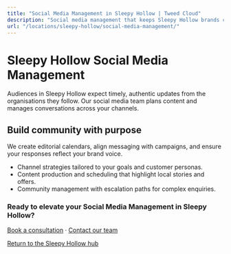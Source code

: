 ```yaml
---
title: "Social Media Management in Sleepy Hollow | Tweed Cloud"
description: "Social media management that keeps Sleepy Hollow brands consistent and engaging."
url: "/locations/sleepy-hollow/social-media-management/"
---
```


# Sleepy Hollow Social Media Management

Audiences in Sleepy Hollow expect timely, authentic updates from the organisations they follow. Our social media team plans content and manages conversations across your channels.

## Build community with purpose

We create editorial calendars, align messaging with campaigns, and ensure your responses reflect your brand voice.

- Channel strategies tailored to your goals and customer personas.
- Content production and scheduling that highlight local stories and offers.
- Community management with escalation paths for complex enquiries.

### Ready to elevate your Social Media Management in Sleepy Hollow?

[Book a consultation](/consultation/) · [Contact our team](/contact/)

[Return to the Sleepy Hollow hub](/locations/sleepy-hollow/)
